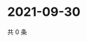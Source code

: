 # 2021-09-30

共 0 条

<!-- BEGIN WEIBO -->
<!-- 最后更新时间 Thu Sep 30 2021 04:14:34 GMT+0800 (China Standard Time) -->

<!-- END WEIBO -->
